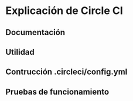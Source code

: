 # Explicación de Circle CI

## Documentación

## Utilidad

## Contrucción .circleci/config.yml


## Pruebas de funcionamiento

